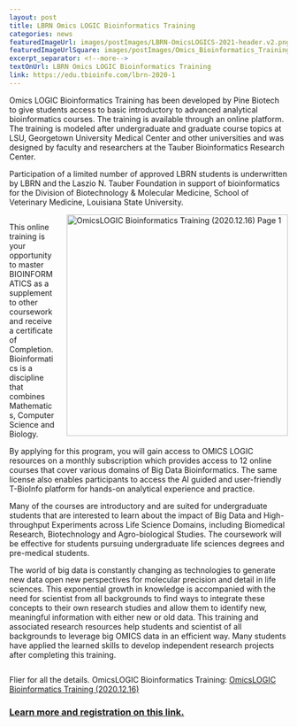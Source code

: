 ```yaml
--- 
layout: post
title: LBRN Omics LOGIC Bioinformatics Training
categories: news
featuredImageUrl: images/postImages/LBRN-OmicsLOGICS-2021-header.v2.png
featuredImageUrlSquare: images/postImages/Omics_Bioinformatics_Training.png
excerpt_separator: <!--more-->
textOnUrl: LBRN Omics LOGIC Bioinformatics Training
link: https://edu.tbioinfo.com/lbrn-2020-1
--- 
```


Omics LOGIC Bioinformatics Training has been developed by Pine Biotech to give students access to basic introductory to advanced analytical bioinformatics courses. The training is available through an online platform. The training is modeled after undergraduate and graduate course topics at LSU, Georgetown University Medical Center and other universities and was designed by faculty and researchers at the Tauber Bioinformatics Research Center.<!--more-->

Participation of a limited number of approved LBRN students is underwritten by LBRN and the Laszio N. Tauber Foundation in support of bioinformatics for the Division of Biotechnology & Molecular Medicine, School of Veterinary Medicine, Louisiana State University.

<section style="overflow: hidden;">
<a href="https://lbrn.lsu.edu/downloads/LBRN-OmicsLOGICS-2021.2020.12.16.v2.pdf" alt="" target="_blank"><img src="https://lbrn.lsu.edu/downloads/thumbnails/LBRN-OmicsLOGICS-2021.2020.12.16.v2.png" alt="OmicsLOGIC Bioinformatics Training (2020.12.16) Page 1" style="float:right;width:400px;border:0;padding-left:20px;"></a>

<p>This online training is your opportunity to master BIOINFORMATICS as a supplement to other coursework and receive a certificate of Completion. Bioinformatics is a discipline that combines Mathematics, Computer Science and Biology.</p>
<p>By applying for this program, you will gain access to OMICS LOGIC resources on a monthly subscription which provides access to 12 online courses that cover various domains of Big Data Bioinformatics. The same license also enables participants to access the AI guided and user-friendly T-BioInfo platform for hands-on analytical experience and practice.</p>
<p>Many of the courses are introductory and are suited for undergraduate students that are interested to learn about the impact of Big Data and High-throughput Experiments across Life Science Domains, including Biomedical Research, Biotechnology and Agro-biological Studies. The coursework will be effective for students pursuing undergraduate life sciences degrees and pre-medical students.</p>
<p>The world of big data is constantly changing as technologies to generate new data open new perspectives for molecular precision and detail in life sciences. This exponential growth in knowledge is accompanied with the need for scientist from all backgrounds to find ways to integrate these concepts to their own research studies and allow them to identify new, meaningful information with either new or old data. This training and associated research resources help students and scientist of all backgrounds to leverage big OMICS data in an efficient way. Many students have applied the learned skills to develop independent research projects after completing this training.</p>
</section>

Flier for all the details. OmicsLOGIC Bioinformatics Training:
<a href="https://lbrn.lsu.edu/downloads/LBRN-OmicsLOGICS-2021.2020.12.16.v2.pdf" alt="" target="_blank">OmicsLOGIC Bioinformatics Training (2020.12.16)</a>

### [Learn more and registration on this link.](https://edu.tbioinfo.com/lbrn-2020-1)